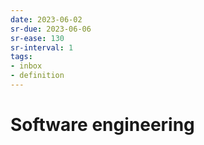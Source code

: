 ```yaml
---
date: 2023-06-02
sr-due: 2023-06-06
sr-ease: 130
sr-interval: 1
tags:
- inbox
- definition
---
```


# Software engineering